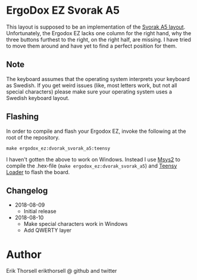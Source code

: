 # ErgoDox EZ Svorak A5

This layout is supposed to be an implementation of the [Svorak A5
layout](http://aoeu.info/s/dvorak/svorak). Unfortunately, the Ergodox EZ lacks
one column for the right hand, why the three buttons furthest to the right, on
the right half, are missing. I have tried to move them around and have yet to
find a perfect position for them.


## Note

The keyboard assumes that the operating system interprets your keyboard as
Swedish. If you get weird issues (like, most letters work, but not all special
characters) please make sure your operating system uses a Swedish keyboard
layout.


## Flashing

In order to compile and flash your Ergodox EZ, invoke the following at the root
of the repository.

`make ergodox_ez:dvorak_svorak_a5:teensy`

I haven't gotten the above to work on Windows. Instead I use
[Msys2](https://www.msys2.org/) to compile the .hex-file (`make ergodox_ez:dvorak_svorak_a5`)
and [Teensy Loader](https://www.pjrc.com/teensy/loader_win10.html) to flash the
board.


## Changelog

* 2018-08-09
  * Initial release
* 2018-08-10
  * Make special characters work in Windows
  * Add QWERTY layer

# Author
Erik Thorsell
erikthorsell @ github and twitter
